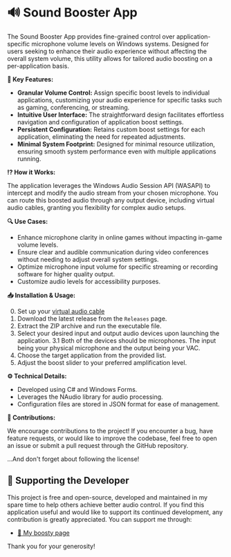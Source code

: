 # 🔊 Sound Booster App

The Sound Booster App provides fine-grained control over application-specific microphone volume levels on Windows systems. Designed for users seeking to enhance their audio experience without affecting the overall system volume, this utility allows for tailored audio boosting on a per-application basis.

**🔑 Key Features:**

* **Granular Volume Control:** Assign specific boost levels to individual applications, customizing your audio experience for specific tasks such as gaming, conferencing, or streaming.
* **Intuitive User Interface:** The straightforward design facilitates effortless navigation and configuration of application boost settings.
* **Persistent Configuration:**  Retains custom boost settings for each application, eliminating the need for repeated adjustments. 
* **Minimal System Footprint:** Designed for minimal resource utilization, ensuring smooth system performance even with multiple applications running. 

**⁉️ How it Works:**

The application leverages the Windows Audio Session API (WASAPI) to intercept and modify the audio stream from your chosen microphone. You can route this boosted audio through any output device, including virtual audio cables, granting you flexibility for complex audio setups. 

**🔍 Use Cases:**

* Enhance microphone clarity in online games without impacting in-game volume levels.
* Ensure clear and audible communication during video conferences without needing to adjust overall system settings.
* Optimize microphone input volume for specific streaming or recording software for higher quality output.
* Customize audio levels for accessibility purposes.

**📥 Installation & Usage:**

0. Set up your [virtual audio cable](https://golightstream.com/how-to-setup-virtual-audio-cables/)
1. Download the latest release from the `Releases` page.
2. Extract the ZIP archive and run the executable file. 
3. Select your desired input and output audio devices upon launching the application.
3.1 Both of the devices should be microphones. The input being your physical microphone and the output being your VAC.
4. Choose the target application from the provided list.
5. Adjust the boost slider to your preferred amplification level. 

**⚙️ Technical Details:**

* Developed using C# and Windows Forms.
* Leverages the NAudio library for audio processing.
* Configuration files are stored in JSON format for ease of management.

**🤝 Contributions:**

We encourage contributions to the project! If you encounter a bug, have feature requests, or would like to improve the codebase, feel free to open an issue or submit a pull request through the GitHub repository.

...And don't forget about following the license!

## 💖 Supporting the Developer

This project is free and open-source, developed and maintained in my spare time to help others achieve better audio control. If you find this application useful and would like to support its continued development, any contribution is greatly appreciated. You can support me through:

* [🧡 My boosty page](https://boosty.to/rgboutlaw)

Thank you for your generosity!
